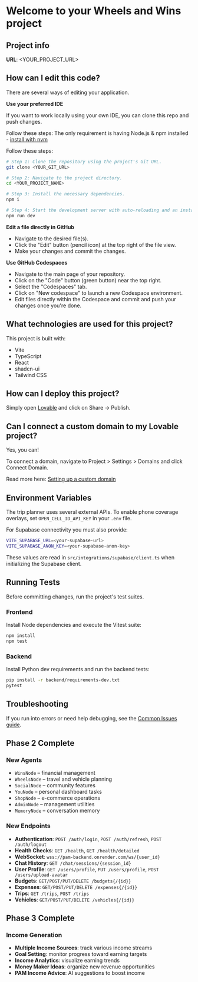 # Welcome to your Wheels and Wins project

## Project info

**URL**: <YOUR_PROJECT_URL>

## How can I edit this code?

There are several ways of editing your application.

**Use your preferred IDE**

If you want to work locally using your own IDE, you can clone this repo and push changes.

Follow these steps:
The only requirement is having Node.js & npm installed - [install with nvm](https://github.com/nvm-sh/nvm#installing-and-updating)

Follow these steps:

```sh
# Step 1: Clone the repository using the project's Git URL.
git clone <YOUR_GIT_URL>

# Step 2: Navigate to the project directory.
cd <YOUR_PROJECT_NAME>

# Step 3: Install the necessary dependencies.
npm i

# Step 4: Start the development server with auto-reloading and an instant preview.
npm run dev
```

**Edit a file directly in GitHub**

- Navigate to the desired file(s).
- Click the "Edit" button (pencil icon) at the top right of the file view.
- Make your changes and commit the changes.

**Use GitHub Codespaces**

- Navigate to the main page of your repository.
- Click on the "Code" button (green button) near the top right.
- Select the "Codespaces" tab.
- Click on "New codespace" to launch a new Codespace environment.
- Edit files directly within the Codespace and commit and push your changes once you're done.

## What technologies are used for this project?

This project is built with:

- Vite
- TypeScript
- React
- shadcn-ui
- Tailwind CSS

## How can I deploy this project?

Simply open [Lovable](https://lovable.dev/projects/4fd8d7d4-1c59-4996-a0dd-48be31131e7c) and click on Share -> Publish.

## Can I connect a custom domain to my Lovable project?

Yes, you can!

To connect a domain, navigate to Project > Settings > Domains and click Connect Domain.

Read more here: [Setting up a custom domain](https://docs.lovable.dev/tips-tricks/custom-domain#step-by-step-guide)

## Environment Variables

The trip planner uses several external APIs. To enable phone coverage overlays, set `OPEN_CELL_ID_API_KEY` in your `.env` file.

For Supabase connectivity you must also provide:

```bash
VITE_SUPABASE_URL=<your-supabase-url>
VITE_SUPABASE_ANON_KEY=<your-supabase-anon-key>
```

These values are read in `src/integrations/supabase/client.ts` when initializing the Supabase client.

## Running Tests

Before committing changes, run the project's test suites.

### Frontend

Install Node dependencies and execute the Vitest suite:

```bash
npm install
npm test
```

### Backend

Install Python dev requirements and run the backend tests:

```bash
pip install -r backend/requirements-dev.txt
pytest
```

## Troubleshooting

If you run into errors or need help debugging, see the [Common Issues guide](docs/guides/troubleshooting/common-issues.md).


## Phase 2 Complete

### New Agents
- `WinsNode` – financial management
- `WheelsNode` – travel and vehicle planning
- `SocialNode` – community features
- `YouNode` – personal dashboard tasks
- `ShopNode` – e-commerce operations
- `AdminNode` – management utilities
- `MemoryNode` – conversation memory

### New Endpoints
- **Authentication**: `POST /auth/login`, `POST /auth/refresh`, `POST /auth/logout`
- **Health Checks**: `GET /health`, `GET /health/detailed`
- **WebSocket**: `wss://pam-backend.onrender.com/ws/{user_id}`
- **Chat History**: `GET /chat/sessions/{session_id}`
- **User Profile**: `GET /users/profile`, `PUT /users/profile`, `POST /users/upload-avatar`
- **Budgets**: `GET/POST/PUT/DELETE /budgets{/{id}}`
- **Expenses**: `GET/POST/PUT/DELETE /expenses{/{id}}`
- **Trips**: `GET /trips`, `POST /trips`
- **Vehicles**: `GET/POST/PUT/DELETE /vehicles{/{id}}`

## Phase 3 Complete

### Income Generation
- **Multiple Income Sources**: track various income streams
- **Goal Setting**: monitor progress toward earning targets
- **Income Analytics**: visualize earning trends
- **Money Maker Ideas**: organize new revenue opportunities
- **PAM Income Advice**: AI suggestions to boost income
